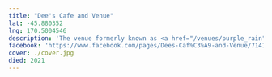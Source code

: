 ```yaml
---
title: "Dee's Cafe and Venue"
lat: -45.880352
lng: 170.5004546
description: 'The venue formerly known as <a href="/venues/purple_rain">Purple Rain</a>. Closed in 2021 due to council compliance issues, among other factors.'
facebook: 'https://www.facebook.com/pages/Dees-Caf%C3%A9-and-Venue/714187135448364'
cover: ./cover.jpg
died: 2021
---
```

